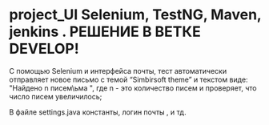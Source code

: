 # project_UI  Selenium, TestNG, Maven, jenkins . РЕШЕНИЕ В ВЕТКЕ DEVELOP!
С помощью Selenium и интерфейса почты, тест автоматически отправляет новое 
письмо с темой “Simbirsoft theme” и текстом виде: "Найдено n писем\ьма ", 
где n - это количество писем и проверяет, что число писем увеличилось;

В файле settings.java константы, логин почты , и тд.

